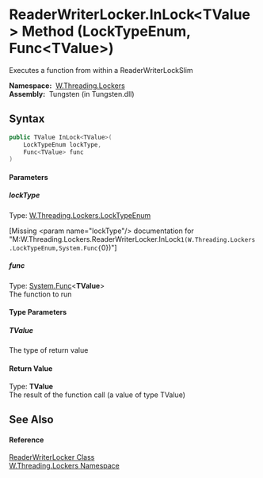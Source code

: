 ReaderWriterLocker.InLock&lt;TValue> Method (LockTypeEnum, Func&lt;TValue>)
===========================================================================
   Executes a function from within a ReaderWriterLockSlim

  **Namespace:**  [W.Threading.Lockers][1]  
  **Assembly:**  Tungsten (in Tungsten.dll)

Syntax
------

```csharp
public TValue InLock<TValue>(
	LockTypeEnum lockType,
	Func<TValue> func
)

```

#### Parameters

##### *lockType*
Type: [W.Threading.Lockers.LockTypeEnum][2]  

[Missing &lt;param name="lockType"/> documentation for "M:W.Threading.Lockers.ReaderWriterLocker.InLock``1(W.Threading.Lockers.LockTypeEnum,System.Func{``0})"]


##### *func*
Type: [System.Func][3]&lt;**TValue**>  
The function to run

#### Type Parameters

##### *TValue*
The type of return value

#### Return Value
Type: **TValue**  
The result of the function call (a value of type TValue)

See Also
--------

#### Reference
[ReaderWriterLocker Class][4]  
[W.Threading.Lockers Namespace][1]  

[1]: ../README.md
[2]: ../LockTypeEnum/README.md
[3]: http://msdn.microsoft.com/en-us/library/bb534960
[4]: README.md
